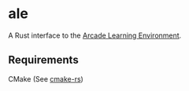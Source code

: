 # ale
A Rust interface to the [Arcade Learning Environment](https://github.com/mgbellemare/Arcade-Learning-Environment).

## Requirements
CMake (See [cmake-rs](https://github.com/alexcrichton/cmake-rs))
